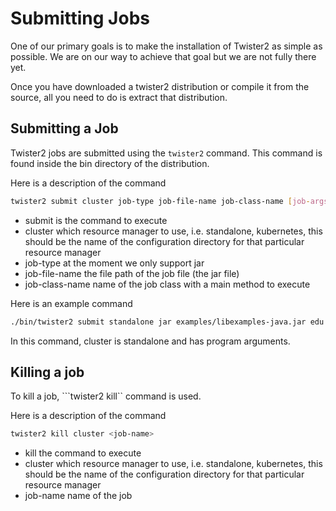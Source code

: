 # Submitting Jobs

One of our primary goals is to make the installation of Twister2 as simple as possible. We are on our way to achieve that goal but we are not fully there yet.

Once you have downloaded a twister2 distribution or compile it from the source, all you need to do is extract that distribution.

## Submitting a Job

Twister2 jobs are submitted using the ```twister2``` command. This command is found inside the bin
directory of the distribution.

Here is a description of the command

```bash
twister2 submit cluster job-type job-file-name job-class-name [job-args]
```

* submit is the command to execute
* cluster which resource manager to use, i.e. standalone, kubernetes, this should be the name of the configuration directory for that particular resource manager
* job-type at the moment we only support jar
* job-file-name the file path of the job file (the jar file)
* job-class-name name of the job class with a main method to execute

Here is an example command

```bash
./bin/twister2 submit standalone jar examples/libexamples-java.jar edu.iu.dsc.tws.examples.task.ExampleTaskMain -itr 80 -workers 4 -size 1000 -op "allgather" -stages 8,1
```

In this command, cluster is standalone and has program arguments.

## Killing a job

To kill a job, ```twister2 kill`` command is used.

Here is a description of the command

```bash
twister2 kill cluster <job-name>
```

* kill the command to execute
* cluster which resource manager to use, i.e. standalone, kubernetes, this should be the name of the configuration directory for that particular resource manager
* job-name name of the job



